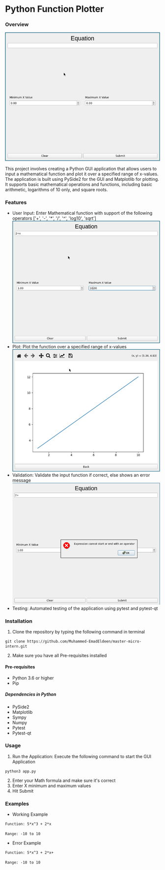 # Python Function Plotter

### Overview

![Main Image](./imgs/1721583189.png)

This project involves creating a Python GUI application that allows users to input a mathematical function and plot it over a specified range of x-values. The application is built using PySide2 for the GUI and Matplotlib for plotting. It supports basic mathematical operations and functions, including basic arithmetic, logarithms of 10 only, and square roots.

### Features
- User Input: Enter Mathematical function with support of the following operators ['+', '-', '*', '/', '^', 'log10', 'sqrt']
![User Input Image](./imgs/1721583199.png)
- Plot: Plot the function over a specified range of x-values
![Plot Image](./imgs/1721583205.png)
- Validation: Validate the input function if correct, else shows an error message
![Plot Image](./imgs/1721583211.png)
- Testing: Automated testing of the application using pytest and pytest-qt

### Installation
1. Clone the repository by typing the following command in terminal
```
git clone https://github.com/Muhammed-EmadEldeen/master-micro-intern.git
```
2. Make sure you have all Pre-requisites installed

#### Pre-requisites
- Python 3.6 or higher
- Pip

##### Dependencies in Python
- PySide2
- Matplotlib
- Sympy
- Numpy
- Pytest
- Pytest-qt

### Usage
1. Run the Application:
Execute the following command to start the GUI Application
```
python3 app.py
```
2. Enter your Math formula and make sure it's correct
3. Enter X minimum and maximum values
4. Hit Submit

### Examples
- Working Example
```
Function: 5*x^3 + 2*x

Range: -10 to 10
```


- Error Example
```
Function: 5*x^3 + 2*x+

Range: -10 to 10
```



